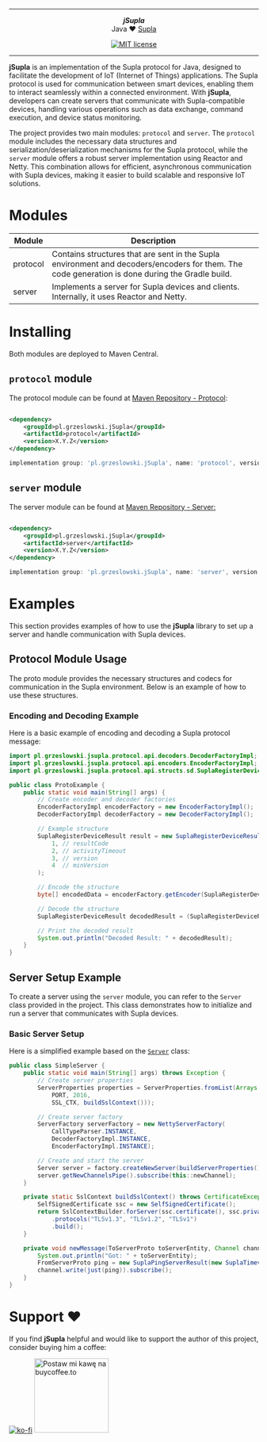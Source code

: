 ***

<div align="center">
    <b><em>jSupla</em></b><br>
    Java ❤️ <a href="https://supla.org">Supla</a>
</div>

<div align="center">

[![MIT license](http://img.shields.io/badge/license-MIT-brightgreen.svg?style=flat)](http://opensource.org/licenses/MIT)

</div>

***

**jSupla** is an implementation of the Supla protocol for Java, designed to facilitate the development of IoT (Internet
of Things) applications. The Supla protocol is used for communication between smart devices, enabling them to interact
seamlessly within a connected environment. With **jSupla**, developers can create servers that communicate with
Supla-compatible devices, handling various operations such as data exchange, command execution, and device status
monitoring.

The project provides two main modules: `protocol` and `server`. The `protocol` module includes the necessary data
structures and serialization/deserialization mechanisms for the Supla protocol, while the `server` module offers a
robust server implementation using Reactor and Netty. This combination allows for efficient, asynchronous communication
with Supla devices, making it easier to build scalable and responsive IoT solutions.

# Modules

| Module   | Description                                                                                                                                     |
|----------|-------------------------------------------------------------------------------------------------------------------------------------------------|
| protocol | Contains structures that are sent in the Supla environment and decoders/encoders for them. The code generation is done during the Gradle build. |
| server   | Implements a server for Supla devices and clients. Internally, it uses Reactor and Netty.                                                       |

# Installing

Both modules are deployed to Maven Central.

## `protocol` module

The protocol module can be found
at [Maven Repository - Protocol](https://mvnrepository.com/artifact/pl.grzeslowski.jSupla/protocol):

```xml

<dependency>
	<groupId>pl.grzeslowski.jSupla</groupId>
	<artifactId>protocol</artifactId>
	<version>X.Y.Z</version>
</dependency>
```

```groovy
implementation group: 'pl.grzeslowski.jSupla', name: 'protocol', version: 'X.Y.Z'
```

## `server` module

The server module can be found
at [Maven Repository - Server:](https://mvnrepository.com/artifact/pl.grzeslowski.jSupla/server)

```xml

<dependency>
	<groupId>pl.grzeslowski.jSupla</groupId>
	<artifactId>server</artifactId>
	<version>X.Y.Z</version>
</dependency>
```

```groovy
implementation group: 'pl.grzeslowski.jSupla', name: 'server', version: 'X.Y.Z'
```

# Examples

This section provides examples of how to use the **jSupla** library to set up a server and handle communication with
Supla devices.

## Protocol Module Usage

The proto module provides the necessary structures and codecs for communication in the Supla environment. Below is an
example of how to use these structures.

### Encoding and Decoding Example

Here is a basic example of encoding and decoding a Supla protocol message:

```java
import pl.grzeslowski.jsupla.protocol.api.decoders.DecoderFactoryImpl;
import pl.grzeslowski.jsupla.protocol.api.encoders.EncoderFactoryImpl;
import pl.grzeslowski.jsupla.protocol.api.structs.sd.SuplaRegisterDeviceResult;

public class ProtoExample {
	public static void main(String[] args) {
		// Create encoder and decoder factories
		EncoderFactoryImpl encoderFactory = new EncoderFactoryImpl();
		DecoderFactoryImpl decoderFactory = new DecoderFactoryImpl();

		// Example structure
		SuplaRegisterDeviceResult result = new SuplaRegisterDeviceResult(
			1, // resultCode
			2, // activityTimeout
			3, // version
			4  // minVersion
		);

		// Encode the structure
		byte[] encodedData = encoderFactory.getEncoder(SuplaRegisterDeviceResult.class).encode(result);

		// Decode the structure
		SuplaRegisterDeviceResult decodedResult = (SuplaRegisterDeviceResult) decoderFactory.getDecoder(SuplaRegisterDeviceResult.class).decode(encodedData);

		// Print the decoded result
		System.out.println("Decoded Result: " + decodedResult);
	}
}
```

## Server Setup Example

To create a server using the `server` module, you can refer to the `Server` class provided in the project. This class
demonstrates how to initialize and run a server that communicates with Supla devices.

### Basic Server Setup

Here is a simplified example based on
the [`Server`](https://github.com/magx2/jSupla/blob/master/server/src/test/java/pl/grzeslowski/jsupla/server/Server.java)
class:

```java
public class SimpleServer {
	public static void main(String[] args) throws Exception {
		// Create server properties
		ServerProperties properties = ServerProperties.fromList(Arrays.asList(
			PORT, 2016,
			SSL_CTX, buildSslContext()));

		// Create server factory
		ServerFactory serverFactory = new NettyServerFactory(
			CallTypeParser.INSTANCE,
			DecoderFactoryImpl.INSTANCE,
			EncoderFactoryImpl.INSTANCE);

		// Create and start the server
		Server server = factory.createNewServer(buildServerProperties());
		server.getNewChannelsPipe().subscribe(this::newChannel);
	}

	private static SslContext buildSslContext() throws CertificateException, SSLException {
		SelfSignedCertificate ssc = new SelfSignedCertificate();
		return SslContextBuilder.forServer(ssc.certificate(), ssc.privateKey())
			.protocols("TLSv1.3", "TLSv1.2", "TLSv1")
			.build();
	}

	private void newMessage(ToServerProto toServerEntity, Channel channel) {
		System.out.println("Got: " + toServerEntity);
		FromServerProto ping = new SuplaPingServerResult(new SuplaTimeval(0, 0));
		channel.write(just(ping)).subscribe();
	}
}
```

# Support ❤️

If you find **jSupla** helpful and would like to support the author of this project, consider buying him a coffee:

[![ko-fi](https://ko-fi.com/img/githubbutton_sm.svg)](https://ko-fi.com/S6S8UBWWY) <a href="https://buycoffee.to/magx2" target="_blank"><img src="https://buycoffee.to/btn/buycoffeeto-btn-primary.svg" alt="Postaw mi kawę na buycoffee.to" width="150"></a>
